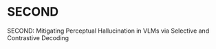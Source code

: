 # SECOND
SECOND: Mitigating Perceptual Hallucination in VLMs via Selective and Contrastive Decoding
